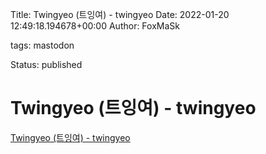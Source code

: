 Title: Twingyeo (트잉여) - twingyeo
Date: 2022-01-20 12:49:18.194678+00:00
Author: FoxMaSk 

tags: mastodon

Status: published





# Twingyeo (트잉여) - twingyeo

[Twingyeo (트잉여) - twingyeo](https://twingyeo.kr/web/timelines/home)


